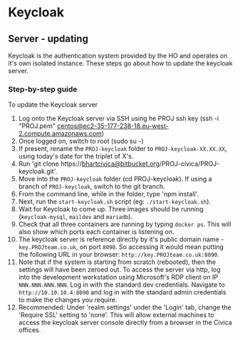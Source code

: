 # Keycloak 
## Server - updating
Keycloak is the authentication system provided by the HO and operates on it's own isolated instance. These steps go about how to update the keycloak server.

### Step-by-step guide
To update the Keycloak server

1. Log onto the Keycloak server via SSH using he PROJ ssh key (ssh -i "PROJ.pem" centos@ec2-35-177-238-18.eu-west-2.compute.amazonaws.com)
1. Once logged on, switch to root (sudo su -)
1. If present, rename the `PROJ-keycloak` folder to `PROJ-keycloak-XX.XX.XX`, using today's date for the triplet of X's.
1. Run 'git clone https://bhartcivica@bitbucket.org/PROJ-civica/PROJ-keycloak.git'.
1. Move into the `PROJ-keycloak` folder (cd PROJ-keycloak).
If using a branch of `PROJ-keycloak`, switch to the git branch.
1. From the command line, while in the folder, type 'npm install'.
1. Next, run the `start-keycloak.sh` script (eg: `./start-keycloak.sh`).
1. Wait for Keycloak to come up. Three images should be running (`keycloak-mysql`, `maildev` and `mariadb`).
1. Check that all three containers are running by typing `docker ps`. This will also show which ports each container is listening on.
1. The keycloak server is reference directly by it's public domain name - `key.PROJteam.co.uk`, on port `8090`. So accessing it would mean putting the following URL in your browser: `http://key.PROJteam.co.uk:8090`.
1. Note that if the system is starting from scratch (rebooted), then the settings will have been zeroed out. To access the server via http, log into the development workstation using Microsoft's RDP client on IP `NNN.NNN.NNN.NNN`. Log in with the standard dev credentials. Navigate to `http://10.10.10.4:8090` and log in with the standard admin credentials to make the changes you require.
1. Recommended: Under 'realm settings' under the 'Login' tab, change the 'Require SSL' setting to 'none'. This will allow external machines to access the keycloak server console directly from a browser in the Civica offices.
